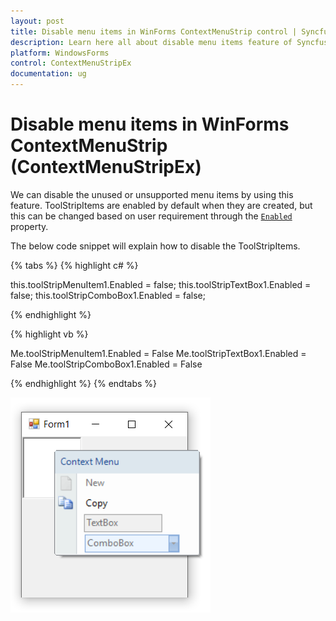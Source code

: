 ```yaml
---
layout: post
title: Disable menu items in WinForms ContextMenuStrip control | Syncfusion
description: Learn here all about disable menu items feature of Syncfusion Windows Forms ContextMenuStrip (ContextMenuStripEx) control and more.
platform: WindowsForms
control: ContextMenuStripEx
documentation: ug
---
```


# Disable menu items in WinForms ContextMenuStrip (ContextMenuStripEx)

We can disable the unused or unsupported menu items by using this feature. ToolStripItems are enabled by default when they are created, but this can be changed based on user requirement through the [`Enabled`](https://docs.microsoft.com/en-us/dotnet/api/system.windows.forms.toolstripmenuitem.enabled?redirectedfrom=MSDN&view=netframework-4.7.2#System_Windows_Forms_ToolStripMenuItem_Enabled) property.

The below code snippet will explain how to disable the ToolStripItems.

{% tabs %}
{% highlight c# %}

this.toolStripMenuItem1.Enabled = false;
this.toolStripTextBox1.Enabled = false;
this.toolStripComboBox1.Enabled = false;

{% endhighlight %}

{% highlight vb %}

Me.toolStripMenuItem1.Enabled = False
Me.toolStripTextBox1.Enabled = False
Me.toolStripComboBox1.Enabled = False

{% endhighlight %}
{% endtabs %}

![Disable menu items](DisableMenuitems_Images/Disable.png)
